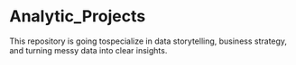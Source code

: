 # Analytic_Projects

This repository is going tospecialize in data storytelling, business strategy, and turning messy data into clear insights. 
